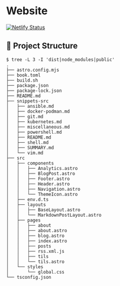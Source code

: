 # Website

[![Netlify Status](https://api.netlify.com/api/v1/badges/f681eb9e-1e54-4fc8-9a35-bb0de9cd3151/deploy-status)](https://app.netlify.com/sites/usrme-astro-website/deploys)

## 🚀 Project Structure

```console
$ tree -L 3 -I 'dist|node_modules|public'
.
├── astro.config.mjs
├── book.toml
├── build.sh
├── package.json
├── package-lock.json
├── README.md
├── snippets-src
│   ├── ansible.md
│   ├── docker-podman.md
│   ├── git.md
│   ├── kubernetes.md
│   ├── miscellaneous.md
│   ├── powershell.md
│   ├── README.md
│   ├── shell.md
│   ├── SUMMARY.md
│   └── vim.md
├── src
│   ├── components
│   │   ├── Analytics.astro
│   │   ├── BlogPost.astro
│   │   ├── Footer.astro
│   │   ├── Header.astro
│   │   ├── Navigation.astro
│   │   └── ThemeIcon.astro
│   ├── env.d.ts
│   ├── layouts
│   │   ├── BaseLayout.astro
│   │   └── MarkdownPostLayout.astro
│   ├── pages
│   │   ├── about
│   │   ├── about.astro
│   │   ├── blog.astro
│   │   ├── index.astro
│   │   ├── posts
│   │   ├── rss.xml.js
│   │   ├── tils
│   │   └── tils.astro
│   └── styles
│       └── global.css
└── tsconfig.json
```
